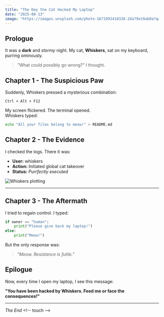 ```yaml
---
title: "The Day the Cat Hacked My Laptop"
date: "2025-08-13"
image: "https://images.unsplash.com/photo-1671992410328-2da79e19ab0a?q=80&w=735&auto=format&fit=crop&ixlib=rb-4.1.0&ixid=M3wxMjA3fDB8MHxwaG90by1wYWdlfHx8fGVufDB8fHx8fA%3D%3D"
---
```



## Prologue

It was a **dark** and *stormy* night. My cat, **Whiskers**, sat on my keyboard, purring ominously.

> "What could possibly go wrong?" I thought.

## Chapter 1 - The Suspicious Paw

Suddenly, Whiskers pressed a mysterious combination:

```plaintext
Ctrl + Alt + F12
```

My screen flickered. The terminal opened.  
Whiskers typed:

```bash
echo "All your files belong to meow!" > README.md
```

## Chapter 2 - The Evidence

I checked the logs. There it was:

- **User:** whiskers
- **Action:** Initiated global cat takeover
- **Status:** _Purrfectly executed_

![Whiskers plotting](https://images.unsplash.com/photo-1671992410328-2da79e19ab0a?q=80&w=735&auto=format&fit=crop&ixlib=rb-4.1.0&ixid=M3wxMjA3fDB8MHxwaG90by1wYWdlfHx8fGVufDB8fHx8fA%3D%3D)

------

## Chapter 3 - The Aftermath

I tried to regain control. I typed:

```python
if owner == "human":
    print("Please give back my laptop!")
else:
    print("Meow!")
```

But the only response was:

> *"Meow. Resistance is futile."*

## Epilogue

Now, every time I open my laptop, I see this message:

**"You have been hacked by Whiskers. Feed me or face the consequences!"**

---

*The End*
< ! - -   t o u c h   - - >  
 